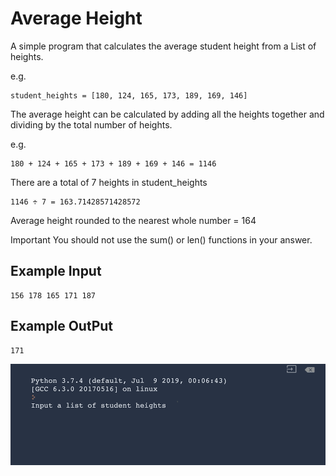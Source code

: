 
# Average Height

A simple program that calculates the average student height from a List of heights.

e.g.
```
student_heights = [180, 124, 165, 173, 189, 169, 146]
```

The average height can be calculated by adding all the heights together and dividing by the total number of heights.

e.g.

```
180 + 124 + 165 + 173 + 189 + 169 + 146 = 1146
```

There are a total of 7 heights in student_heights

```
1146 ÷ 7 = 163.71428571428572
```

Average height rounded to the nearest whole number = 164

Important You should not use the sum() or len() functions in your answer.


## Example Input

```
156 178 165 171 187
```

## Example OutPut

```
171
```
![AverageHeight](https://github.com/Abdurahman-hassan/100DaysOfCode/blob/Day05/Day05/5.1.AverageHeight/5.1averageheight.gif?raw=true)
